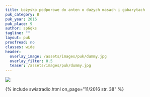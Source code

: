 ```yaml
---
title: Łożysko podporowe do anten o dużych masach i gabarytach
puk_category: B
puk_year: 2016
puk_place: 9
author: sp6qks
tagline: ""
layout: puk
proofread: no
classes: wide
header:
  overlay_image: /assets/images/puk/dummy.jpg
  overlay_filter: 0.5
  teaser: /assets/images/puk/dummy.jpg
---
```



![](assets/img/work-in-progress.jpg) 


{% include swiatradio.html on_page="11/2016 str. 38" %}

 








